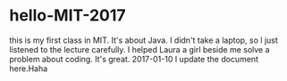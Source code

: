 # hello-MIT-2017
this is my first class in MIT. It's about Java. I didn't take a laptop, so l just listened to the lecture carefully.
I helped Laura a girl beside me solve a problem about coding. It's great.
2017-01-10 I update the document here.Haha
